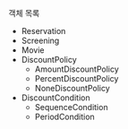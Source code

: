 객체 목록

- Reservation
- Screening
- Movie
- DiscountPolicy
  - AmountDiscountPolicy
  - PercentDiscountPolicy
  - NoneDiscountPolicy
- DiscountCondition
  - SequenceCondition
  - PeriodCondition